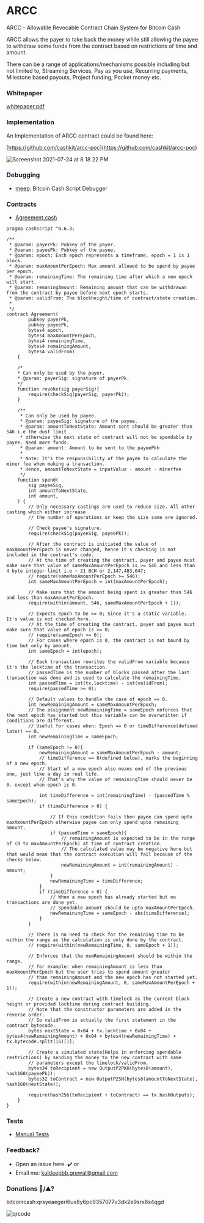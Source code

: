 # ARCC
ARCC - Allowable Revocable Contract Chain System for Bitcoin Cash

ARCC allows the payer to take back the money while still allowing the payee to withdraw some funds from the contract based on restrictions of time and amount.

There can be a range of applications/mechanisms possible including but not limited to, Streaming Services, Pay as you use, Recurring payments, Milestone based payouts, Project funding, Pocket money etc.

<h3>Whitepaper</h3>

[whitepaper.pdf](https://github.com/kiok46/arcc/blob/main/whitepaper.pdf)


<h3>Implementation</h3>
An Implementation of ARCC contract could be found here:

[https://github.com/cashkit/arcc-poc](https://github.com/cashkit/arcc-poc)

![Screenshot 2021-07-24 at 8 18 22 PM](https://user-images.githubusercontent.com/7335120/126872166-89be7458-fe45-40e8-9037-4d6d868f26d5.png)

<h3>Debugging</h3>

- [meep](https://github.com/gcash/meep): Bitcoin Cash Script Debugger

<h3>Contracts</h3>

- [Agreement.cash](https://github.com/kiok46/arcc/blob/main/contracts/Agreement.cash)

```solidity
pragma cashscript ^0.6.3;

/**
 * @param: payerPk: Pubkey of the payer.
 * @param: payeePk: Pubkey of the payee.
 * @param: epoch: Each epoch represents a timeframe, epoch = 1 is 1 block.
 * @param: maxAmountPerEpoch: Max amount allowed to be spend by payee per epoch.
 * @param: remainingTime: The remaining time after which a new epoch will start.
 * @param: remaningAmount: Remaining amount that can be withdrawan from the contract by payee before next epoch starts.
 * @param: validFrom: The blockheight/time of contract/state creation.
 *
 */
contract Agreement(
        pubkey payerPk,
        pubkey payeePk,
        bytes4 epoch,
        bytes4 maxAmountPerEpoch,
        bytes4 remainingTime,
        bytes4 remainingAmount,
        bytes4 validFrom)
    {

    /*
    * Can only be used by the payer.
    * @param: payerSig: signature of payerPk.
    */
    function revoke(sig payerSig){
        require(checkSig(payerSig, payerPk));
    }

    /**
     * Can only be used by payee.
     * @param: payeeSig: signature of the payee.
     * @param: amountToNextState: Amount sent should be greater than 546 i.e the dust limit
     * otherwise the next state of contract will not be spendable by payee. Need more funds.
     * @param: amount: Amount to be sent to the payeePkh
     *
     * Note: It's the responsibility of the payee to calculate the miner fee when making a transaction.
     * Hence, amountToNextState = inputValue - amount - minerfee
     */
    function spend(
        sig payeeSig,
        int amountToNextState,
        int amount,
    ) {
        // Only necessary castings are used to reduce size. All other casting which either increase
        // the number of operations or keep the size same are ignored.
        
        // Check payee's signature.
        require(checkSig(payeeSig, payeePk));

        // After the contract is initiated the value of maxAmountPerEpoch is never changed, hence it's checking is not included in the contract's code.
        // At the time of creating the contract, payer and payee must make sure that value of sameMaxAmountPerEpoch is >= 546 and less than 4 byte integer limit i.e ~ 21 BCH or 2,147,483,647;
        // require(sameMaxAmountPerEpoch >= 546);
        int sameMaxAmountPerEpoch = int(maxAmountPerEpoch);

        // Make sure that the amount being spent is greater than 546 and less than maxAmountPerEpoch.
        require(within(amount, 546, sameMaxAmountPerEpoch + 1));

        // Expects epoch to be >= 0; Since it's a static variable. It's value is not checked here.
        // At the time of creating the contract, payer and payee must make sure that value of epoch is >= 0;
        // require(sameEpoch >= 0);
        // For cases where epoch is 0, the contract is not bound by time but only by amount. 
        int sameEpoch = int(epoch);

        // Each transaction rewrites the validFrom variable because it's the locktime of the transaction.
        // passedTime is the number of blocks passed after the last transaction was done and is used to calculate the remainingTime.
        int passedTime = int(tx.locktime) - int(validFrom);
        require(passedTime >= 0);
        
        // Default values to handle the case of epoch == 0.
        int newRemainingAmount = sameMaxAmountPerEpoch;
        // The assignment newRemainingTime = sameEpoch enforces that the next epoch has started but this variable can be overwritten if conditions are different.
        // Useful for cases when: Epoch == 0 or timeDifference(defined later) == 0.
        int newRemainingTime = sameEpoch;

        if (sameEpoch != 0){
            newRemainingAmount = sameMaxAmountPerEpoch - amount;
            // timeDifference == 0(defined below), marks the beginning of a new epoch.
            // Start of a new epoch also means end of the previous one, just like a day in real life.
            // That's why the value of remainingTime should never be 0. except when epoch is 0.

            int timeDifference = int(remainingTime) - (passedTime % sameEpoch);
            if (timeDifference > 0) {

                // If this condition fails then payee can spend upto maxAmountPerEpoch otherwise payee can only spend upto remaining amount.
                if (passedTime < sameEpoch){
                    // remainingAmount is expected to be in the range of (0 to maxAmountPerEpoch) at time of contract creation.
                    // The calculated value may be negative here but that would mean that the contract execution will fail because of the checks below.
                    newRemainingAmount = int(remainingAmount) - amount;
                }
                newRemainingTime = timeDifference;
            }
            if (timeDifference < 0) {
                // When a new epoch has already started but no transactions are done yet.
                // Spendable amount should be upto maxAmountPerEpoch.
                newRemainingTime = sameEpoch - abs(timeDifference);
            }
        }

        // There is no need to check for the remaining time to be within the range as the calculation is only done by the contract.
        // require(within(newRemainingTime, 0, sameEpoch + 1));

        // Enforces that the newRemainingAmount should be within the range.
        // for example: when remainingAmount is less than maxAmountPerEpoch but the user tries to spend amount greater
        // than remainingAmount and the new epoch has not started yet.
        require(within(newRemainingAmount, 0, sameMaxAmountPerEpoch + 1));

        // Create a new contract with timelock as the current block height or provided locktime during contract building.
        // Note that the constructor parameters are added in the reverse order.
        // So validFrom is actually the first statement in the contract bytecode.
        bytes nextState = 0x04 + tx.locktime + 0x04 + bytes4(newRemainingAmount) + 0x04 + bytes4(newRemainingTime) + tx.bytecode.split(15)[1];
    
        // Create a simulated state(Helps in enforcing spendable restrictions) by sending the money to the new contract with same
        // parameters except the timelock/validFrom.
        bytes34 toRecipient = new OutputP2PKH(bytes8(amount), hash160(payeePk));
        bytes32 toContract = new OutputP2SH(bytes8(amountToNextState), hash160(nextState));

        require(hash256(toRecipient + toContract) == tx.hashOutputs);
    }
}
```

<h3>Tests</h3>

- [Manual Tests](https://github.com/kiok46/arcc/blob/main/ARCC_Manual_Tests.pages)


<h3>Feedback?</h3>

- Open an issue here. ✔️
or
- Email me: kuldeepbb.grewal@gmail.com

<h3>Donations 🍕/⛰?</h3>

bitcoincash:qrsyeaegerl6ux8y6pc9357077v3dk2e9srx8s4qgd

![qrcode](https://user-images.githubusercontent.com/7335120/126893698-e52988f4-0681-44e3-b403-6f1fa0f9ca52.png)
